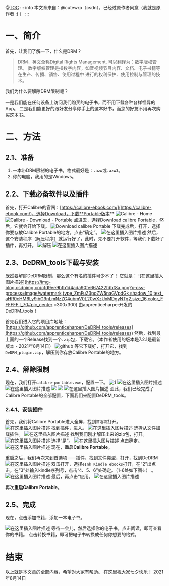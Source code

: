 @[TOC](目录)
::: info
本文章来自：@cutewrp（csdn），已经过原作者同意（我就是原作者 :) ）
:::
# 一、简介
首先，让我们了解一下，什么是DRM？

> DRM，英文全称Digital Rights Management, 可以翻译为：数字版权管理。 数字版权管理是指数字内容，如音视频节目内容、文档、电子书籍等在生产、传播、销售、使用过程中 进行的权利保护、使用控制与管理的技术。

我们为什么要解除DRM限制呢？

一是我们能在任何设备上访问我们购买的电子书，而不用下载各种各样怪异的App。
二是我们能更好的跟好友分享你手上的这本好书，而您的好友不用再次购买这本书。
# 二、方法
## 2.1、准备

 1. 一本带DRM限制的电子书，格式最好是：`.azw`或`.azw3`。
 2. 你的电脑，我用的是Windows。

## 2.2、下载必备软件以及插件
首先，打开Calibre的官网：[https://calibre-ebook.com/](https://calibre-ebook.com/)，选择Download，下载**Portable版本**
![Calibre - Home](https://img-blog.csdnimg.cn/660f8a9755144359970864e7957b738d.png?x-oss-process=image/watermark,type_ZmFuZ3poZW5naGVpdGk,shadow_10,text_aHR0cHM6Ly9ibG9nLmNzZG4ubmV0L20wXzUxMDgyNTg2,size_16,color_FFFFFF,t_70)
![Calibre - Download - Portable](https://img-blog.csdnimg.cn/a2ddc2b2700f4de496d1c2f5e9a0730e.png?x-oss-process=image/watermark,type_ZmFuZ3poZW5naGVpdGk,shadow_10,text_aHR0cHM6Ly9ibG9nLmNzZG4ubmV0L20wXzUxMDgyNTg2,size_16,color_FFFFFF,t_70)
点进去，选择Download calibre Portable，然后，它就会开始下载。
![Download calibre Portable](https://img-blog.csdnimg.cn/d8cb2bc5ec5743ccbd790bad3597fe87.png)
下载完成后，打开，选择你要存放Calibre Portable的地方，点击“确定”。
![在这里插入图片描述](https://img-blog.csdnimg.cn/56d205675f2840638854e853b7e275e2.png?x-oss-process=image/watermark,type_ZmFuZ3poZW5naGVpdGk,shadow_10,text_aHR0cHM6Ly9ibG9nLmNzZG4ubmV0L20wXzUxMDgyNTg2,size_16,color_FFFFFF,t_70)
然后，这个安装程序（解压程序）就运行好了，此时，先不要打开软件，等我们下载好了插件，再打开。
![解压](https://img-blog.csdnimg.cn/7509d7f4c593412ba2dd84e26912b932.png)
![在这里插入图片描述](https://img-blog.csdnimg.cn/ad0769dd5e8d4330b26bfc55f5d1cab2.png)
## 2.3、DeDRM_tools下载与安装
既然要解除DeDRM限制，那么这个有名的插件可少不了！
它就是：
![在这里插入图片描述](https://img-blog.csdnimg.cn/cfd9ee9bfb1d4ada90fe667422fdbf8a.png?x-oss-process=image/watermark,type_ZmFuZ3poZW5naGVpdGk,shadow_10,text_aHR0cHM6Ly9ibG9nLmNzZG4ubmV0L20wXzUxMDgyNTg2,size_16,color_FFFFFF,t_70#pic_center =300x300)
由apprenticeharper开发的DeDRM_tools！

首先我们进入它的项目库地址：[https://github.com/apprenticeharper/DeDRM_tools/releases](https://github.com/apprenticeharper/DeDRM_tools/releases)
然后，找到最上面的一个Release找到一个`.zip`包，下载它。（本作者使用的版本是7.2.1是最新版本 - 2021年8月14日）
![github](https://img-blog.csdnimg.cn/fbeec17e265f457eaa0d201f76872c9c.png?x-oss-process=image/watermark,type_ZmFuZ3poZW5naGVpdGk,shadow_10,text_aHR0cHM6Ly9ibG9nLmNzZG4ubmV0L20wXzUxMDgyNTg2,size_16,color_FFFFFF,t_70)
等它下载好，打开它，找到`DeDRM_plugin.zip`，解压到你存放Calibre Portable的地方。
## 2.4、解除限制
现在，我们打开`calibre-portable.exe`，配置一下。
![1](https://img-blog.csdnimg.cn/0672caa8cf7e4262a904e91fdb7d3424.png?x-oss-process=image/watermark,type_ZmFuZ3poZW5naGVpdGk,shadow_10,text_aHR0cHM6Ly9ibG9nLmNzZG4ubmV0L20wXzUxMDgyNTg2,size_16,color_FFFFFF,t_70)
![在这里插入图片描述](https://img-blog.csdnimg.cn/1c3c7b391fa246e8a33b03a05495fe26.png?x-oss-process=image/watermark,type_ZmFuZ3poZW5naGVpdGk,shadow_10,text_aHR0cHM6Ly9ibG9nLmNzZG4ubmV0L20wXzUxMDgyNTg2,size_16,color_FFFFFF,t_70)
![在这里插入图片描述](https://img-blog.csdnimg.cn/8412fcc33809446689abfb99fda2f42a.png?x-oss-process=image/watermark,type_ZmFuZ3poZW5naGVpdGk,shadow_10,text_aHR0cHM6Ly9ibG9nLmNzZG4ubmV0L20wXzUxMDgyNTg2,size_16,color_FFFFFF,t_70)
![ ](https://img-blog.csdnimg.cn/aaf81ba38b984c0f89d81b2e308dc15c.png?x-oss-process=image/watermark,type_ZmFuZ3poZW5naGVpdGk,shadow_10,text_aHR0cHM6Ly9ibG9nLmNzZG4ubmV0L20wXzUxMDgyNTg2,size_16,color_FFFFFF,t_70)
![ ](https://img-blog.csdnimg.cn/f3a43aeea24140759c72ff033130c448.png?x-oss-process=image/watermark,type_ZmFuZ3poZW5naGVpdGk,shadow_10,text_aHR0cHM6Ly9ibG9nLmNzZG4ubmV0L20wXzUxMDgyNTg2,size_16,color_FFFFFF,t_70)
![在这里插入图片描述](https://img-blog.csdnimg.cn/9d962b0d3ab642ff90e2152b8ff10d79.png)
至此，我们已经完成了Calibre Portable的全部配置，下面我们来配置DeDRM_tools。
### 2.4.1、安装插件
首先，我们将Calibre Portable进入全屏，找到`首选项`打开。
![在这里插入图片描述](https://img-blog.csdnimg.cn/5121cd3e27964a4dab6c8613c0107e5d.png?x-oss-process=image/watermark,type_ZmFuZ3poZW5naGVpdGk,shadow_10,text_aHR0cHM6Ly9ibG9nLmNzZG4ubmV0L20wXzUxMDgyNTg2,size_16,color_FFFFFF,t_70)
找到插件，进入。
![在这里插入图片描述](https://img-blog.csdnimg.cn/4a72e8e57b8941c195da088cf0e99cd3.png?x-oss-process=image/watermark,type_ZmFuZ3poZW5naGVpdGk,shadow_10,text_aHR0cHM6Ly9ibG9nLmNzZG4ubmV0L20wXzUxMDgyNTg2,size_16,color_FFFFFF,t_70)
选择从文件加载插件。
![在这里插入图片描述](https://img-blog.csdnimg.cn/731570186b5f4e758596bf5421bcfa41.png?x-oss-process=image/watermark,type_ZmFuZ3poZW5naGVpdGk,shadow_10,text_aHR0cHM6Ly9ibG9nLmNzZG4ubmV0L20wXzUxMDgyNTg2,size_16,color_FFFFFF,t_70)
找到我们刚才解压出来的zip包，打开。
![在这里插入图片描述](https://img-blog.csdnimg.cn/d2daeccf34c5444fb1c596a552274c9b.png?x-oss-process=image/watermark,type_ZmFuZ3poZW5naGVpdGk,shadow_10,text_aHR0cHM6Ly9ibG9nLmNzZG4ubmV0L20wXzUxMDgyNTg2,size_16,color_FFFFFF,t_70)
选择“是”。
![在这里插入图片描述](https://img-blog.csdnimg.cn/29d57cbb507141f499c66c7073ceabd6.png)
点击确定。
![在这里插入图片描述](https://img-blog.csdnimg.cn/9adbaf88267044e7805e910ac6d3aaa2.png)
现在，**重启Calibre Portable**。

重启之后，我们再次来到首选项——插件，找到文件类型，打开，找到DeDRM
![在这里插入图片描述](https://img-blog.csdnimg.cn/5679bd668fe94426b89a78e07bbef619.png?x-oss-process=image/watermark,type_ZmFuZ3poZW5naGVpdGk,shadow_10,text_aHR0cHM6Ly9ibG9nLmNzZG4ubmV0L20wXzUxMDgyNTg2,size_16,color_FFFFFF,t_70)
双击打开，选择`eInk Kindle ebooks`打开，在“2”出点击，在“3”处输入kindle序列号，点击“4、5、6”处确定。（1-6处如下图↓）  。
![在这里插入图片描述](https://img-blog.csdnimg.cn/336b85f8a98540f0bdc25ba31398b794.png?x-oss-process=image/watermark,type_ZmFuZ3poZW5naGVpdGk,shadow_10,text_aHR0cHM6Ly9ibG9nLmNzZG4ubmV0L20wXzUxMDgyNTg2,size_16,color_FFFFFF,t_70)
最后，再点击“应用。
![在这里插入图片描述](https://img-blog.csdnimg.cn/b0f1377b4f97448abfb6716067b68186.png?x-oss-process=image/watermark,type_ZmFuZ3poZW5naGVpdGk,shadow_10,text_aHR0cHM6Ly9ibG9nLmNzZG4ubmV0L20wXzUxMDgyNTg2,size_16,color_FFFFFF,t_70)

再次**重启Calibre Portable**。
## 2.5、完成
现在，点击添加书籍，添加一本电子书。

![在这里插入图片描述](https://img-blog.csdnimg.cn/400c5d93dd95446cb7aa3525a5a2526e.png?x-oss-process=image/watermark,type_ZmFuZ3poZW5naGVpdGk,shadow_10,text_aHR0cHM6Ly9ibG9nLmNzZG4ubmV0L20wXzUxMDgyNTg2,size_16,color_FFFFFF,t_70)
等待一会儿，然后选择你的电子书，点击阅读，即可查看你的书籍。
点击转换书籍，即可把电子书转换成任何你想要的格式。
# 结束
以上就是本文章的全部内容，希望对大家有帮助。
在这里祝大家七夕快乐！
2021年8月14日
